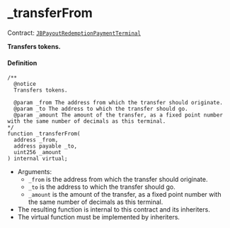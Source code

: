 # \_transferFrom

Contract: [`JBPayoutRedemptionPaymentTerminal`](/dev/api/contracts/or-payment-terminals/or-abstract/jbpayoutredemptionpaymentterminal/README.md)​‌

**Transfers tokens.**

#### Definition

```
/**
  @notice
  Transfers tokens.

  @param _from The address from which the transfer should originate.
  @param _to The address to which the transfer should go.
  @param _amount The amount of the transfer, as a fixed point number with the same number of decimals as this terminal.
*/
function _transferFrom(
  address _from,
  address payable _to,
  uint256 _amount
) internal virtual;
```

- Arguments:
  - `_from` is the address from which the transfer should originate.
  - `_to` is the address to which the transfer should go.
  - `_amount` is the amount of the transfer, as a fixed point number with the same number of decimals as this terminal.
- The resulting function is internal to this contract and its inheriters.
- The virtual function must be implemented by inheriters.
